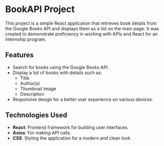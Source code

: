 # BookAPI Project

This project is a simple React application that retrieves book details from the Google Books API and displays them as a list on the main page. It was created to demonstrate proficiency in working with APIs and React for an internship program.

## Features

- Search for books using the Google Books API.
- Display a list of books with details such as:
  - Title
  - Author(s)
  - Thumbnail image
  - Description
- Responsive design for a better user experience on various devices.

## Technologies Used

- **React**: Frontend framework for building user interfaces.
- **Axios**: For making API calls.
- **CSS**: Styling the application for a modern and clean look
